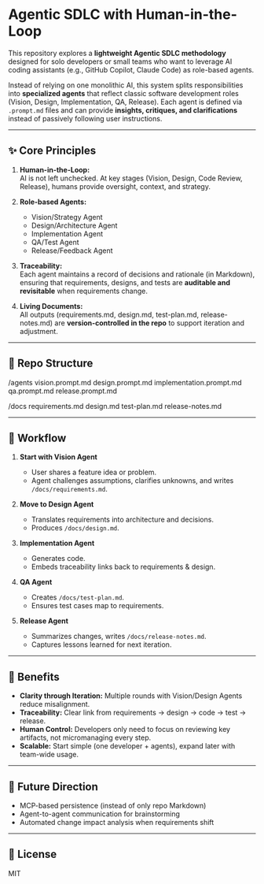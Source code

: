 # Agentic SDLC with Human-in-the-Loop

This repository explores a **lightweight Agentic SDLC methodology** designed for solo developers or small teams who want to leverage AI coding assistants (e.g., GitHub Copilot, Claude Code) as role-based agents.  

Instead of relying on one monolithic AI, this system splits responsibilities into **specialized agents** that reflect classic software development roles (Vision, Design, Implementation, QA, Release). Each agent is defined via `.prompt.md` files and can provide **insights, critiques, and clarifications** instead of passively following user instructions.

---

## ✨ Core Principles

1. **Human-in-the-Loop:**  
   AI is not left unchecked. At key stages (Vision, Design, Code Review, Release), humans provide oversight, context, and strategy.

2. **Role-based Agents:**  
   - Vision/Strategy Agent  
   - Design/Architecture Agent  
   - Implementation Agent  
   - QA/Test Agent  
   - Release/Feedback Agent  

3. **Traceability:**  
   Each agent maintains a record of decisions and rationale (in Markdown), ensuring that requirements, designs, and tests are **auditable and revisitable** when requirements change.

4. **Living Documents:**  
   All outputs (requirements.md, design.md, test-plan.md, release-notes.md) are **version-controlled in the repo** to support iteration and adjustment.

---

## 📂 Repo Structure

/agents
vision.prompt.md
design.prompt.md
implementation.prompt.md
qa.prompt.md
release.prompt.md

/docs
requirements.md
design.md
test-plan.md
release-notes.md

---

## 🚀 Workflow

1. **Start with Vision Agent**  
   - User shares a feature idea or problem.  
   - Agent challenges assumptions, clarifies unknowns, and writes `/docs/requirements.md`.  

2. **Move to Design Agent**  
   - Translates requirements into architecture and decisions.  
   - Produces `/docs/design.md`.  

3. **Implementation Agent**  
   - Generates code.  
   - Embeds traceability links back to requirements & design.  

4. **QA Agent**  
   - Creates `/docs/test-plan.md`.  
   - Ensures test cases map to requirements.  

5. **Release Agent**  
   - Summarizes changes, writes `/docs/release-notes.md`.  
   - Captures lessons learned for next iteration.  

---

## 🎯 Benefits

- **Clarity through Iteration:** Multiple rounds with Vision/Design Agents reduce misalignment.  
- **Traceability:** Clear link from requirements → design → code → test → release.  
- **Human Control:** Developers only need to focus on reviewing key artifacts, not micromanaging every step.  
- **Scalable:** Start simple (one developer + agents), expand later with team-wide usage.  

---

## 🔮 Future Direction

- MCP-based persistence (instead of only repo Markdown)  
- Agent-to-agent communication for brainstorming  
- Automated change impact analysis when requirements shift  

---

## 📖 License

MIT
